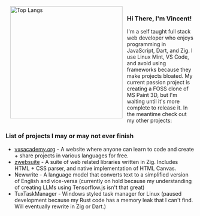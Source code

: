 <img align="left" hspace="12" width="300" src="https://github-readme-stats.vercel.app/api/top-langs/?username=vExcess&langs_count=10&cache=3" alt="Top Langs">

<h3>Hi There, I'm Vincent!</h3>
I'm a self taught full stack web developer who enjoys programming in JavaScript, Dart, and Zig. I use Linux Mint, VS Code, and avoid using frameworks because they make projects bloated. My current passion project is creating a FOSS clone of MS Paint 3D, but I'm waiting until it's more complete to release it. In the meantime check out my other projects:

<h3>List of projects I may or may not ever finish</h3>
<ul>
    <li><a href="https://vxsacademy.org/" target="_blank">vxsacademy.org</a> - A website where anyone can learn to code and create + share projects in various languages for free.</li>
    <li><a href="https://github.com/orgs/zwebsuite/repositories" target="_blank">zwebsuite</a> - A suite of web related libraries written in Zig. Includes HTML + CSS parser, and native implementation of HTML Canvas.</li>
    <li>Newwrite - A language model that converts text to a simplified version of English and vice-versa (currently on hold because my understanding of creating LLMs using Tensorflow.js isn't that great)</li>
    <li>TuxTaskManager - Windows styled task manager for Linux (paused development because my Rust code has a memory leak that I can't find. Will eventually rewrite in Zig or Dart.)</li>
</ul>
